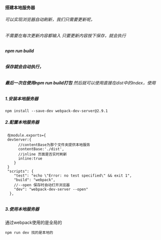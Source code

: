 #### 搭建本地服务器

###### 可以实现浏览器自动刷新，我们只需要更新呢，

###### 不需要在每次更新内容都输入 只要更新内容按下保存，就会执行 

###### **npm run build** 

###### **保存就会自动执行，**

###### **最后一次在使用npm run build打包** 然后就可以使用直接在dist中的index，使用



##### 1.安装本地服务器

```
npm install --save-dev webpack-dev-server@2.9.1
```

##### 2.配置本地服务器

```
 在module.exports={
 devServer:{
      //contentBase为那个文件夹提供本地服务
      contentBase:'./dist',
      //inline 页面是否实时刷新
      inline:true
    }
 }
 "scripts": {
    "test": "echo \"Error: no test specified\" && exit 1",
    "build": "webpack",
    //--open 保存时自动打开浏览器
    "dev": "webpack-dev-server --open"
  },
    
```

##### 3.使用本地服务器

通过webpack使用的是全局的

```
npm run dev 找的是本地的
```

